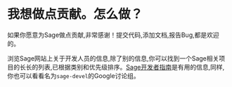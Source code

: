 # 我想做点贡献。怎么做？

如果你愿意为Sage做点贡献,非常感谢！提交代码,添加文档,报告Bug,都是欢迎的。

浏览Sage网站上关于开发人员的信息,除了别的信息,你可以找到一个Sage相关项目的长长的列表,已根据类别和优先级排序。[Sage开发者指南](http://doc.sagemath.org/html/en/developer/)是有用的信息,同样,你也可以看看名为`sage-devel`的Google讨论组。

